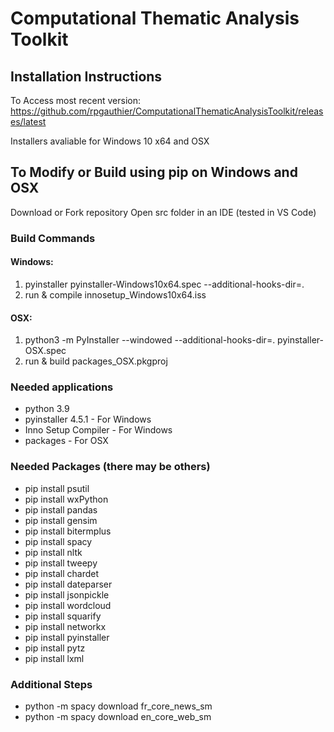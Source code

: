 # Computational Thematic Analysis Toolkit

## Installation Instructions

To Access most recent version: https://github.com/rpgauthier/ComputationalThematicAnalysisToolkit/releases/latest

Installers avaliable for Windows 10 x64 and OSX 

## To Modify or Build using pip on Windows and OSX
Download or Fork repository
Open src folder in an IDE (tested in VS Code)

### Build Commands
#### Windows:
1) pyinstaller pyinstaller-Windows10x64.spec --additional-hooks-dir=.
2) run & compile innosetup_Windows10x64.iss
#### OSX:
1) python3 -m PyInstaller --windowed --additional-hooks-dir=. pyinstaller-OSX.spec
2) run & build packages_OSX.pkgproj

### Needed applications
- python 3.9
- pyinstaller 4.5.1 - For Windows
- Inno Setup Compiler - For Windows
- packages - For OSX

### Needed Packages (there may be others)
- pip install psutil
- pip install wxPython
- pip install pandas
- pip install gensim
- pip install bitermplus
- pip install spacy
- pip install nltk
- pip install tweepy
- pip install chardet
- pip install dateparser
- pip install jsonpickle
- pip install wordcloud
- pip install squarify
- pip install networkx
- pip install pyinstaller
- pip install pytz
- pip install lxml

### Additional Steps
- python -m spacy download fr_core_news_sm
- python -m spacy download en_core_web_sm

